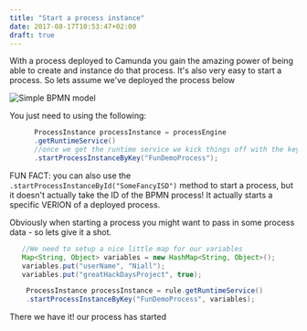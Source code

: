 ```yaml
---
title: "Start a process instance"
date: 2017-08-17T10:53:47+02:00
draft: true
---
```


With a process deployed to Camunda you gain the amazing power of being able to create and instance do that process. It's also very easy to start a process. So lets assume we've deployed the process below


![Simple BPMN model](/FunDemoProcess.PNG)



You just need to using the following:


```Java
	  ProcessInstance processInstance = processEngine
      .getRuntimeService()
      //once we get the runtime service we kick things off with the key of the process. 
	  .startProcessInstanceByKey("FunDemoProcess");

```
FUN FACT:  you can also use the `.startProcessInstanceById("SomeFancyISD")` method to start a process, but it doesn't actually take the ID of the BPMN process! It actually starts a specific VERION of a deployed process. 

Obviously when starting a process you might want to pass in some process data - so lets give it a shot.

```Java
   //We need to setup a nice little map for our variables
   Map<String, Object> variables = new HashMap<String, Object>();
   variables.put("userName", "Niall");
   variables.put("greatHackDaysProject", true);

	ProcessInstance processInstance = rule.getRuntimeService()
	.startProcessInstanceByKey("FunDemoProcess", variables);
```


There we have it!  our process has started